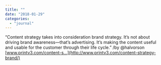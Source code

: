 ```yaml
---
title: ""
date: "2018-01-29"
categories: 
  - "journal"
---
```


“Content strategy takes into consideration brand strategy. It’s not about driving brand awareness—that’s advertising. It’s making the content useful and usable for the customer through their life cycle.” /by @halvorson [www.printv3.com/content-s...](http://www.printv3.com/content-strategy-brand/)
